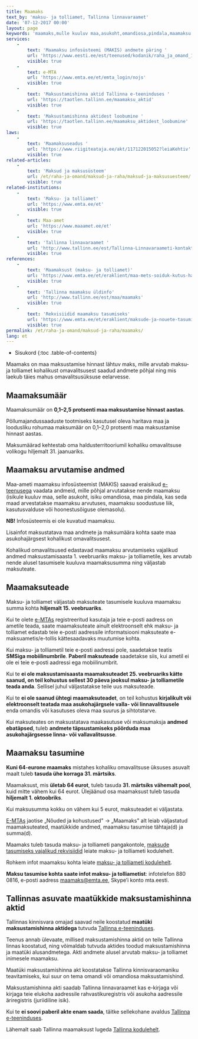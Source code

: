 ```yaml
---
title: Maamaks
text_by: 'maksu- ja tolliamet, Tallinna linnavaraamet'
date: '07-12-2017 00:00'
layout: page
keywords: 'maamaks,mulle kuuluv maa,asukoht,omandiosa,pindala,maamaksu soodustus,kasutusvaldus,hoonestusõigus,MAKIS,maamaksuteade,maksustamishinna akt,tallinn,maamaksumäär,määr'
services:
    -
        text: 'Maamaksu infosüsteemi (MAKIS) andmete päring '
        url: 'https://www.eesti.ee/est/teenused/kodanik/raha_ja_omand_1/maamaksu_andmed'
        visible: true
    -
        text: e-MTA
        url: 'https://www.emta.ee/et/emta_login/nojs'
        visible: true
    -
        text: 'Maksustamishinna aktid Tallinna e-teeninduses '
        url: 'https://taotlen.tallinn.ee/maamaksu_aktid'
        visible: true
    -
        text: 'Maksustamishinna aktidest loobumine '
        url: 'https://taotlen.tallinn.ee/maamaksu_aktidest_loobumine'
        visible: true
laws:
    -
        text: 'Maamaksuseadus '
        url: 'https://www.riigiteataja.ee/akt/117122015052?leiaKehtiv'
        visible: true
related-articles:
    -
        text: 'Maksud ja maksusüsteem'
        url: /et/raha-ja-omand/maksud-ja-raha/maksud-ja-maksusuesteem/
        visible: true
related-institutions:
    -
        text: 'Maksu- ja tolliamet'
        url: 'https://www.emta.ee/et'
        visible: true
    -
        text: Maa-amet
        url: 'https://www.maaamet.ee/et'
        visible: true
    -
        text: 'Tallinna linnavaraamet '
        url: 'http://www.tallinn.ee/est/Tallinna-Linnavaraameti-kontakt'
        visible: true
references:
    -
        text: 'Maamaksust (maksu- ja tolliamet)'
        url: 'https://www.emta.ee/et/eraklient/maa-mets-soiduk-kutus-hasartmang/maamaksust'
        visible: true
    -
        text: 'Tallinna maamaksu üldinfo'
        url: 'http://www.tallinn.ee/est/maa/maamaks'
        visible: true
    -
        text: 'Rekvisiidid maamaksu tasumiseks'
        url: 'https://www.emta.ee/et/eraklient/maksude-ja-nouete-tasumine-volad/rekvisiidid-maksude-tasumiseks'
        visible: true
permalink: /et/raha-ja-omand/maksud-ja-raha/maamaks/
lang: et
---
```


* Sisukord
{:toc .table-of-contents}

Maamaks on maa maksustamise hinnast lähtuv maks, mille arvutab maksu- ja tolliamet kohalikust omavalitsusest saadud andmete põhjal ning mis laekub täies mahus omavalitsusüksuse eelarvesse.

## Maamaksumäär

Maamaksumäär on **0,1–2,5 protsenti maa maksustamise hinnast aastas**.

Põllumajandussaaduste tootmiseks kasutusel oleva haritava maa ja loodusliku rohumaa maksumäär on 0,1–2,0 protsenti maa maksustamise hinnast aastas.

Maksumäärad kehtestab oma haldusterritooriumil kohaliku omavalitsuse volikogu hiljemalt 31. jaanuariks. 

## Maamaksu arvutamise andmed

Maa-ameti maamaksu infosüsteemist (MAKIS) saavad eraisikud [e-teenusega](https://www.eesti.ee/est/teenused/kodanik/raha_ja_omand_1/maamaksu_andmed) vaadata andmeid, mille põhjal arvutatakse nende maamaksu (isikule kuuluv maa, selle asukoht, isiku omandiosa, maa pindala, kas seda maad arvestatakse maamaksu arvutuses, maamaksu soodustuse liik, kasutusvalduse või hoonestusõiguse olemasolu).

**NB!** Infosüsteemis ei ole kuvatud maamaksu.

Lisainfot maksustatava maa andmete ja maksumäära kohta saate maa asukohajärgsest kohalikust omavalitsusest.

Kohalikud omavalitsused edastavad maamaksu arvutamiseks vajalikud andmed maksustamisaasta 1. veebruariks maksu- ja tolliametile, kes arvutab nende alusel tasumisele kuuluva maamaksusumma ning väljastab maksuteate.

## Maamaksuteade

Maksu- ja tolliamet väljastab maksuteate tasumisele kuuluva maamaksu summa kohta **hiljemalt 15. veebruariks**.

Kui te olete [e-MTAs](https://www.emta.ee/et/emta_login/nojs) registreeritud kasutaja ja teie e-posti aadress on ametile teada, saate maamaksuteate ainult elektroonselt ehk maksu- ja tolliamet edastab teie e-posti aadressile informatsiooni maksuteate e-maksuametis/e-tollis kättesaadavaks muutumise kohta.

Kui maksu- ja tolliametil teie e-posti aadressi pole, saadetakse teatis **SMSiga mobiilinumbrile**. **Paberil maksuteade** saadetakse siis, kui ametil ei ole ei teie e-posti aadressi ega mobiilinumbrit.

Kui te **ei ole maksustamisaasta maamaksuteadet 25. veebruariks kätte saanud, on teil kohustus sellest 30 päeva jooksul maksu- ja tolliametile teada anda**. Sellisel juhul väljastatakse teile uus maksuteade.

Kui te **ei ole saanud ühtegi maamaksuteadet**, on teil kohustus **kirjalikult või elektroonselt teatada maa asukohajärgsele valla- või linnavalitsusele** enda omandis või kasutuses oleva maa suurus ja sihtotstarve.

Kui maksuteates on maksustatava maakasutuse või maksumaksja **andmed ebatäpsed**, tuleb **andmete täpsustamiseks pöörduda maa asukohajärgsesse linna- või vallavalitsusse**.

## Maamaksu tasumine

**Kuni 64-eurone maamaks** mistahes kohaliku omavalitsuse üksuses asuvalt maalt tuleb **tasuda ühe korraga 31. märtsiks**.

Maamaksust, mis **ületab 64 eurot**, tuleb tasuda **31. märtsiks vähemalt pool**, kuid mitte vähem kui 64 eurot. Ülejäänud osa maamaksust tuleb tasuda **hiljemalt 1. oktoobriks**.

Kui maksusumma kokku on vähem kui 5 eurot, maksuteadet ei väljastata.

[E-MTAs](https://www.emta.ee/et/emta_login/nojs) jaotise „Nõuded ja kohustused" -> „Maamaks" alt leiab väljastatud maamaksuteated, maatükkide andmed, maamaksu tasumise tähtaja(d) ja summa(d).

Maamaks tuleb tasuda maksu- ja tolliameti pangakontole, [maksude tasumiseks vajalikud rekvisiidid](https://www.emta.ee/et/eraklient/maksude-ja-nouete-tasumine-volad/rekvisiidid-maksude-tasumiseks) leiate maksu- ja tolliameti kodulehelt.

Rohkem infot maamaksu kohta leiate [maksu- ja tolliameti kodulehelt](https://www.emta.ee/et/eraklient/maa-soiduk-mets-hasartmang/maamaksust).

**Maksu tasumise kohta saate infot maksu- ja tolliametist**: infotelefon 880 0816, e-posti aadress maamaks@emta.ee, Skype’i konto mta.eesti.

## Tallinnas asuvate maatükkide maksustamishinna aktid 

Tallinnas kinnisvara omajad saavad neile koostatud **maatüki maksustamishinna aktidega** tutvuda [Tallinna e-teeninduses](https://taotlen.tallinn.ee/maamaksu_aktid).

Teenus annab ülevaate, millised maksustamishinna aktid on teile Tallinna linnas koostatud, ning võimaldab tutvuda aktides toodud maksustamishinna ja maatüki alusandmetega. Akti andmete alusel arvutab maksu- ja tolliamet inimesele maamaksu. 

Maatüki maksustamishinna akt koostatakse Tallinna kinnisvaraomaniku teavitamiseks, kui suur on tema omandi või omandiosa maksustamishind. 

Maksustamishinna akti saadab Tallinna linnavaraamet kas e-kirjaga või kirjaga teie elukoha aadressile rahvastikuregistris või asukoha aadressile äriregistris (juriidiline isik). 

Kui te **ei soovi paberil akte enam saada**, täitke sellekohane avaldus [Tallinna e-teeninduses](https://taotlen.tallinn.ee/maamaksu_aktidest_loobumine).

Lähemalt saab Tallinna maamaksust lugeda [Tallinna kodulehelt](http://www.tallinn.ee/est/maa/maamaks).
